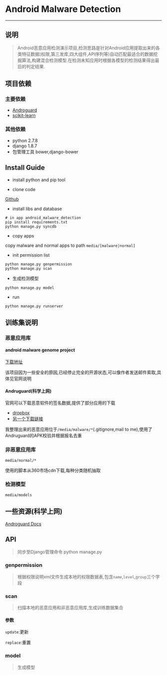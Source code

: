 # Android Malware Detection

---

## 说明
> Android恶意应用检测演示项目,检测思路是针对Android应用提取出来的各类特征数据(权限,第三发库,四大组件,API序列等)自动匹配最适合的数据挖掘算法,构建混合检测模型.在检测未知应用时根据各模型的检测结果得出最后的判定结果.

## 项目依赖

### 主要依赖

* [Androguard](https://github.com/androguard/androguard)
* [scikit-learn](http://scikit-learn.org)

### 其他依赖

* python 2.7.8
* django 1.8.7
* 包管理工具 bower,django-bower

## Install Guide

* install python and pip tool

* clone code

[Github](git@github.com:congyuandong/android_malware_detection.git)

* install libs and database

```
# in app android_malware_detection
pip install requirements.txt
python manage.py syncdb
```

* copy apps

copy malware and normal apps to path `media/[malware|normal]`

* init permission list

```
python manage.py genpermission
python manage.py scan
```

* 生成检测模型

```
python manage.py model
```

* run

```
python manage.py runserver
```

## 训练集说明

### 恶意应用库

#### android malware genome project

[下载地址](http://www.malgenomeproject.org)

该项目因为一些安全的原因,已经停止完全的开源状态,可以像作者发送邮件索取,具体见官网说明

#### Andruguard(科学上网)

官网可以下载恶意软件的签名数据,提供了部分应用的下载

* [dropbox](https://www.dropbox.com/sh/7ioa4isk86js5ds/AAC3ZRUrEl_ZkyrpDtFXNexRa?dl=0)
* [另一个下载链接](http://contagiominidump.blogspot.com)

我整理出来的恶意应用位于`/media/malware/*`(.gitignore,mail to me),使用了Andruguard的APK校验并根据报名去重

### 非恶意应用库

`media/normal/*`

使用的脚本从360市场cdn下载,每种分类随机抽取

### 检测模型

`media/models`

## 一些资源(科学上网)

[Androguard Docs](http://doc.androguard.re/html/index.html)

## API

> 同步至Django管理命令 python manage.py

### genpermission

> 根据权限说明xml文件生成本地的权限数据表,包含`name`,`level`,`group`三个字段

### scan

> 扫描本地的恶意应用和非恶意应用库,生成训练数据集合

#### 参数

`update`:更新

`replace`:重置

### model

> 生成模型
